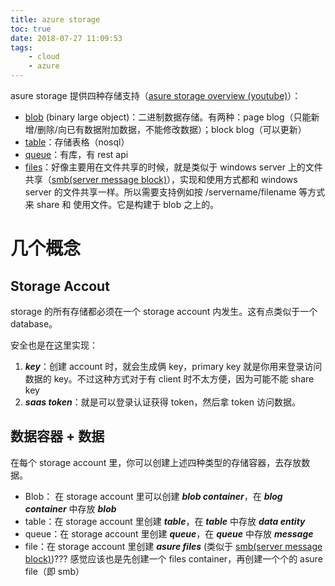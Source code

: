 ```yaml
---
title: azure storage
toc: true
date: 2018-07-27 11:09:53
tags:
    - cloud
    - azure
---
```


asure storage 提供四种存储支持（[asure storage overview (youtube)](https://www.youtube.com/watch?v=y6bIUHtdp6Y)）：

* [blob](https://azure.microsoft.com/zh-cn/services/storage/blobs/) (binary large object)：二进制数据存储。有两种：page blog（只能新增/删除/向已有数据附加数据，不能修改数据）；block blog（可以更新）
* [table](https://azure.microsoft.com/zh-cn/services/storage/tables/)：存储表格（nosql）
* [queue](https://azure.microsoft.com/zh-cn/services/storage/queues/)：有库，有 rest api
* [files](https://azure.microsoft.com/en-us/services/storage/files/)：好像主要用在文件共享的时候，就是类似于 windows server 上的文件共享（[smb(server message block)](https://zh.wikipedia.org/wiki/%E4%BC%BA%E6%9C%8D%E5%99%A8%E8%A8%8A%E6%81%AF%E5%8D%80%E5%A1%8A)），实现和使用方式都和 windows server 的文件共享一样。所以需要支持例如按 /servername/filename 等方式来 share 和 使用文件。它是构建于 blob 之上的。

# 几个概念

## Storage Accout

storage 的所有存储都必须在一个 storage account 内发生。这有点类似于一个 database。

安全也是在这里实现：

1. ***key***：创建 account 时，就会生成俩 key，primary key 就是你用来登录访问数据的 key。不过这种方式对于有 client 时不太方便，因为可能不能 share key
2. ***saas token***：就是可以登录认证获得 token，然后拿 token 访问数据。

## 数据容器 + 数据

在每个 storage account 里，你可以创建上述四种类型的存储容器，去存放数据。

* Blob： 在 storage account 里可以创建 ***blob container***，在 ***blog container*** 中存放 ***blob***
* table：在 storage account 里创建 ***table***，在 ***table*** 中存放 ***data entity***
* queue：在 storage account 里创建 ***queue***，在 ***queue*** 中存放 ***message***
* file：在 storage account 里创建 ***asure files*** (类似于 [smb(server message block)](https://zh.wikipedia.org/wiki/%E4%BC%BA%E6%9C%8D%E5%99%A8%E8%A8%8A%E6%81%AF%E5%8D%80%E5%A1%8A))??? 感觉应该也是先创建一个 files container，再创建一个个的 asure file（即 smb）